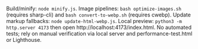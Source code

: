 Build/minify: `node minify.js`. Image pipelines: `bash optimize-images.sh` (requires sharp-cli) and `bash convert-to-webp.sh` (requires cwebp). Update markup fallbacks: `node update-html-webp.js`. Local preview: `python3 -m http.server 4173` then open http://localhost:4173/index.html. No automated tests; rely on manual verification via local server and performance-test.html or Lighthouse.